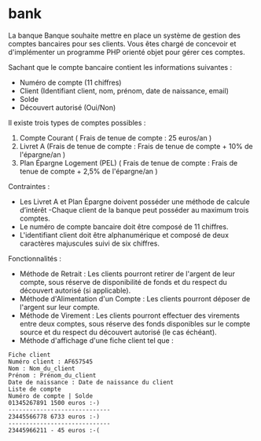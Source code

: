 # bank

La banque Banque souhaite mettre en place un système de gestion des comptes bancaires pour ses
clients. Vous êtes chargé de concevoir et d'implémenter un programme PHP orienté objet pour gérer ces
comptes.

Sachant que le compte bancaire contient les informations suivantes :

- Numéro de compte (11 chiffres)
- Client (Identifiant client, nom, prénom, date de naissance, email)
- Solde
- Découvert autorisé (Oui/Non)

Il existe trois types de comptes possibles :

1. Compte Courant ( Frais de tenue de compte : 25 euros/an )
2. Livret A (Frais de tenue de compte : Frais de tenue de compte + 10% de l'épargne/an )
3. Plan Épargne Logement (PEL) ( Frais de tenue de compte : Frais de tenue de compte + 2,5% de
l'épargne/an )

Contraintes : 

- Les Livret A et Plan Épargne doivent posséder une méthode de calcule d’intérêt
-Chaque client de la banque peut posséder au maximum trois comptes.
- Le numéro de compte bancaire doit être composé de 11 chiffres.
- L'identifiant client doit être alphanumérique et composé de deux caractères majuscules suivi de six
chiffres.

Fonctionnalités :

- Méthode de Retrait : Les clients pourront retirer de l'argent de leur compte, sous réserve de
disponibilité de fonds et du respect du découvert autorisé (si applicable).
- Méthode d'Alimentation d'un Compte : Les clients pourront déposer de l'argent sur leur compte.
- Méthode de Virement : Les clients pourront effectuer des virements entre deux comptes, sous
réserve des fonds disponibles sur le compte source et du respect du découvert autorisé (le cas
échéant).
- Méthode d'affichage d'une fiche client tel que :

```
Fiche client
Numéro client : AF657545
Nom : Nom_du_client
Prénom : Prénom_du_client
Date de naissance : Date de naissance du client
Liste de compte
Numéro de compte | Solde
01345267891 1500 euros :-)
-----------------------------
23445566778 6733 euros :-)
-----------------------------
23445966211 - 45 euros :-(
```